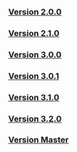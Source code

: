 ### [Version 2.0.0](http://laravel-piwik.robbrazier.com/api/2.0.1/index.html)

### [Version 2.1.0](http://laravel-piwik.robbrazier.com/api/2.1.3/index.html)

### [Version 3.0.0](http://laravel-piwik.robbrazier.com/api/3.0.0/index.html)

### [Version 3.0.1](http://laravel-piwik.robbrazier.com/api/3.0.1/index.html)

### [Version 3.1.0](http://laravel-piwik.robbrazier.com/api/3.1.0/index.html)

### [Version 3.2.0](http://laravel-piwik.robbrazier.com/api/3.2.0/index.html)

### [Version Master](http://laravel-piwik.robbrazier.com/api/master/index.html)
